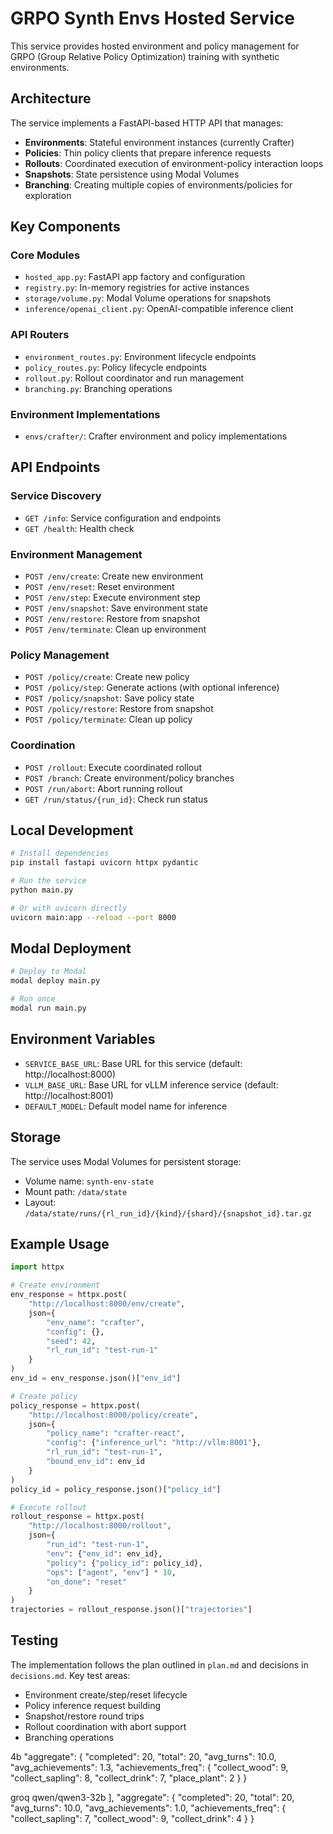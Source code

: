 # GRPO Synth Envs Hosted Service

This service provides hosted environment and policy management for GRPO (Group Relative Policy Optimization) training with synthetic environments.

## Architecture

The service implements a FastAPI-based HTTP API that manages:
- **Environments**: Stateful environment instances (currently Crafter)
- **Policies**: Thin policy clients that prepare inference requests
- **Rollouts**: Coordinated execution of environment-policy interaction loops
- **Snapshots**: State persistence using Modal Volumes
- **Branching**: Creating multiple copies of environments/policies for exploration

## Key Components

### Core Modules
- `hosted_app.py`: FastAPI app factory and configuration
- `registry.py`: In-memory registries for active instances
- `storage/volume.py`: Modal Volume operations for snapshots
- `inference/openai_client.py`: OpenAI-compatible inference client

### API Routers
- `environment_routes.py`: Environment lifecycle endpoints
- `policy_routes.py`: Policy lifecycle endpoints
- `rollout.py`: Rollout coordinator and run management
- `branching.py`: Branching operations

### Environment Implementations
- `envs/crafter/`: Crafter environment and policy implementations

## API Endpoints

### Service Discovery
- `GET /info`: Service configuration and endpoints
- `GET /health`: Health check

### Environment Management
- `POST /env/create`: Create new environment
- `POST /env/reset`: Reset environment
- `POST /env/step`: Execute environment step
- `POST /env/snapshot`: Save environment state
- `POST /env/restore`: Restore from snapshot
- `POST /env/terminate`: Clean up environment

### Policy Management
- `POST /policy/create`: Create new policy
- `POST /policy/step`: Generate actions (with optional inference)
- `POST /policy/snapshot`: Save policy state
- `POST /policy/restore`: Restore from snapshot
- `POST /policy/terminate`: Clean up policy

### Coordination
- `POST /rollout`: Execute coordinated rollout
- `POST /branch`: Create environment/policy branches
- `POST /run/abort`: Abort running rollout
- `GET /run/status/{run_id}`: Check run status

## Local Development

```bash
# Install dependencies
pip install fastapi uvicorn httpx pydantic

# Run the service
python main.py

# Or with uvicorn directly
uvicorn main:app --reload --port 8000
```

## Modal Deployment

```bash
# Deploy to Modal
modal deploy main.py

# Run once
modal run main.py
```

## Environment Variables

- `SERVICE_BASE_URL`: Base URL for this service (default: http://localhost:8000)
- `VLLM_BASE_URL`: Base URL for vLLM inference service (default: http://localhost:8001)
- `DEFAULT_MODEL`: Default model name for inference

## Storage

The service uses Modal Volumes for persistent storage:
- Volume name: `synth-env-state`
- Mount path: `/data/state`
- Layout: `/data/state/runs/{rl_run_id}/{kind}/{shard}/{snapshot_id}.tar.gz`

## Example Usage

```python
import httpx

# Create environment
env_response = httpx.post(
    "http://localhost:8000/env/create",
    json={
        "env_name": "crafter",
        "config": {},
        "seed": 42,
        "rl_run_id": "test-run-1"
    }
)
env_id = env_response.json()["env_id"]

# Create policy
policy_response = httpx.post(
    "http://localhost:8000/policy/create",
    json={
        "policy_name": "crafter-react",
        "config": {"inference_url": "http://vllm:8001"},
        "rl_run_id": "test-run-1",
        "bound_env_id": env_id
    }
)
policy_id = policy_response.json()["policy_id"]

# Execute rollout
rollout_response = httpx.post(
    "http://localhost:8000/rollout",
    json={
        "run_id": "test-run-1",
        "env": {"env_id": env_id},
        "policy": {"policy_id": policy_id},
        "ops": ["agent", "env"] * 10,
        "on_done": "reset"
    }
)
trajectories = rollout_response.json()["trajectories"]
```

## Testing

The implementation follows the plan outlined in `plan.md` and decisions in `decisions.md`. Key test areas:
- Environment create/step/reset lifecycle
- Policy inference request building
- Snapshot/restore round trips
- Rollout coordination with abort support
- Branching operations

4b
"aggregate": {
    "completed": 20,
    "total": 20,
    "avg_turns": 10.0,
    "avg_achievements": 1.3,
    "achievements_freq": {
      "collect_wood": 9,
      "collect_sapling": 8,
      "collect_drink": 7,
      "place_plant": 2
    }
  }


groq qwen/qwen3-32b
 ],
  "aggregate": {
    "completed": 20,
    "total": 20,
    "avg_turns": 10.0,
    "avg_achievements": 1.0,
    "achievements_freq": {
      "collect_sapling": 7,
      "collect_wood": 9,
      "collect_drink": 4
    }
  }

